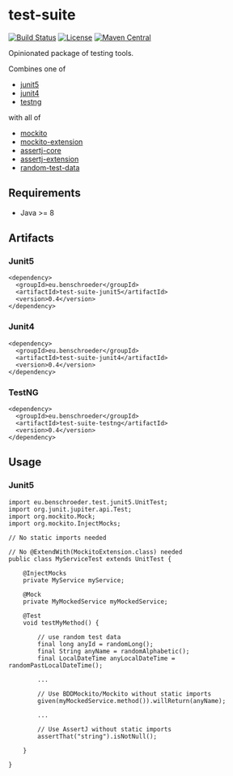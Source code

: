 # test-suite
[![Build Status](https://travis-ci.com/ben-schroeder/test-suite.svg?branch=master)](https://travis-ci.com/ben-schroeder/test-suite)
[![License](https://img.shields.io/github/license/ben-schroeder/test-suite)](https://raw.githubusercontent.com/ben-schroeder/test-suite/master/LICENSE)
[![Maven Central](https://maven-badges.herokuapp.com/maven-central/eu.benschroeder/test-suite-parent/badge.svg)](https://maven-badges.herokuapp.com/maven-central/eu.benschroeder/test-suite-parent)

Opinionated package of testing tools.

Combines one of
* [junit5](https://github.com/junit-team/junit5)
* [junit4](https://github.com/junit-team/junit4)
* [testng](https://github.com/cbeust/testng)

with all of

* [mockito](https://github.com/mockito/mockito)
* [mockito-extension](https://github.com/ben-schroeder/mockito-extension)
* [assertj-core](https://github.com/joel-costigliola/assertj-core)
* [assertj-extension](https://github.com/ben-schroeder/assertj-extension)
* [random-test-data](https://github.com/ben-schroeder/random-test-data)

## Requirements
* Java >= 8

## Artifacts
### Junit5
```
<dependency>
  <groupId>eu.benschroeder</groupId>
  <artifactId>test-suite-junit5</artifactId>
  <version>0.4</version>
</dependency>
```
### Junit4
```
<dependency>
  <groupId>eu.benschroeder</groupId>
  <artifactId>test-suite-junit4</artifactId>
  <version>0.4</version>
</dependency>
```
### TestNG
```
<dependency>
  <groupId>eu.benschroeder</groupId>
  <artifactId>test-suite-testng</artifactId>
  <version>0.4</version>
</dependency>
```

## Usage
### Junit5
```
import eu.benschroeder.test.junit5.UnitTest;
import org.junit.jupiter.api.Test;
import org.mockito.Mock;
import org.mockito.InjectMocks;

// No static imports needed

// No @ExtendWith(MockitoExtension.class) needed
public class MyServiceTest extends UnitTest {

    @InjectMocks
    private MyService myService;

    @Mock
    private MyMockedService myMockedService;

    @Test
    void testMyMethod() {

        // use random test data
        final long anyId = randomLong();
        final String anyName = randomAlphabetic();
        final LocalDateTime anyLocalDateTime = randomPastLocalDateTime();

        ...

        // Use BDDMockito/Mockito without static imports        
        given(myMockedService.method()).willReturn(anyName);

        ...

        // Use AssertJ without static imports
        assertThat("string").isNotNull();

    }

}
```
